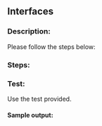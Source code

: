 ## Interfaces
### Description:
Please follow the steps below:

### Steps:


### Test:
Use the test provided.

#### Sample output: